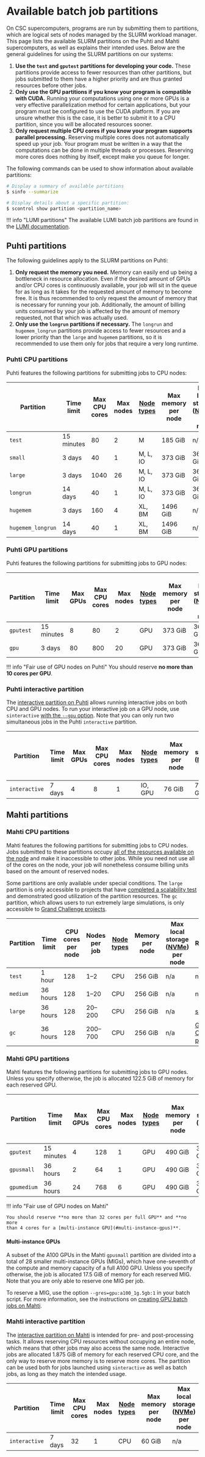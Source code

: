 # Available batch job partitions

On CSC supercomputers, programs are run by submitting them to partitions,
which are logical sets of nodes managed by the SLURM workload manager.
This page lists the available SLURM partitions on the Puhti and Mahti
supercomputers, as well as explains their intended uses. Below are the general
guidelines for using the SLURM partitions on our systems:

1. **Use the `test` and `gputest` partitions for developing your code.** These
   partitions provide access to fewer resources than other partitions, but jobs
   submitted to them have a higher priority and are thus granted resources
   before other jobs.
2. **Only use the GPU partitions if you know your program is compatible with
   CUDA.**
   Running your computations using one or more GPUs is a very effective
   parallelization method for certain applications, but your program must be
   configured to use the CUDA platform. If you are unsure whether this is the
   case, it is better to submit it to a CPU partition, since you will be
   allocated resources sooner.
3. **Only request multiple CPU cores if you know your program supports
   parallel processing.** Reserving multiple cores does not automatically
   speed up your job. Your program must be written in a way that the
   computations can be done in multiple threads or processes. Reserving more
   cores does nothing by itself, except make you queue for longer. 

The following commands can be used to show information about available
partitions:

```bash
# Display a summary of available partitions
$ sinfo --summarize

# Display details about a specific partition:
$ scontrol show partition <partition_name>
```

!!! info "LUMI partitions"
    The available LUMI batch job partitions are found in the
    [LUMI documentation].

## Puhti partitions

The following guidelines apply to the SLURM partitions on Puhti:

1. **Only request the memory you need.** Memory can easily end up being a
   bottleneck in resource allocation. Even if the desired amount of GPUs
   and/or CPU cores is continuously available, your job will sit in the queue
   for as long as it takes for the requested amount of memory to become
   free. It is thus recommended to only request the amount of memory that is
   necessary for running your job. Additionally, the amount of billing units
   consumed by your job is affected by the amount of memory requested, not
   that which was actually used.
2. **Only use the `longrun` partitions if necessary.** The `longrun` and
   `hugemem_longrun` partitions provide access to fewer resources and a
   lower priority than the `large` and `hugemem` partitions, so it is
   recommended to use them only for jobs that require a very long runtime.

### Puhti CPU partitions

Puhti features the following partitions for submitting jobs to CPU nodes:

| Partition         | Time<br>limit | Max CPU<br>cores | Max<br>nodes | [Node types](../systems-puhti.md) | Max memory<br>per node | Max local storage<br>([NVMe]) per node |
|-------------------|---------------|------------------|--------------|-----------------------------------|------------------------|----------------------------------------|
| `test`            | 15 minutes    | 80               | 2            | M                                 | 185 GiB                | n/a                                    |
| `small`           | 3 days        | 40               | 1            | M, L, IO                          | 373 GiB                | 3600 GiB                               |
| `large`           | 3 days        | 1040             | 26           | M, L, IO                          | 373 GiB                | 3600 GiB                               |
| `longrun`         | 14 days       | 40               | 1            | M, L, IO                          | 373 GiB                | 3600 GiB                               |
| `hugemem`         | 3 days        | 160              | 4            | XL, BM                            | 1496 GiB               | n/a                                    |
| `hugemem_longrun` | 14 days       | 40               | 1            | XL, BM                            | 1496 GiB               | n/a                                    |

### Puhti GPU partitions

Puhti features the following partitions for submitting jobs to GPU nodes:

| Partition | Time<br>limit | Max<br>GPUs | Max CPU<br>cores | Max<br>nodes | [Node types](../systems-puhti.md) | Max memory<br>per node | Max local storage<br>([NVMe]) per node |
|-----------|---------------|-------------|------------------|--------------|-----------------------------------|------------------------|----------------------------------------|
| `gputest` | 15 minutes    | 8           | 80               | 2            | GPU                               | 373 GiB                | 3600 GiB                               |
| `gpu`     | 3 days        | 80          | 800              | 20           | GPU                               | 373 GiB                | 3600 GiB                               |

!!! info "Fair use of GPU nodes on Puhti" 
    You should reserve **no more than 10 cores per GPU**.

### Puhti interactive partition

The [interactive partition on Puhti] allows running interactive jobs on both
CPU and GPU nodes. To run your interactive job on a GPU node, use
`sinteractive`
[with the `--gpu` option](./interactive-usage.md#sinteractive-in-puhti).
Note that you can only run two simultaneous jobs in the Puhti `interactive`
partition.

| Partition     | Time<br>limit | Max<br>GPUs | Max CPU<br>cores | Max<br>nodes | [Node types](../systems-puhti.md) | Max memory<br>per node | Max local storage<br>([NVMe]) per node |
|---------------|---------------|-------------|------------------|--------------|-----------------------------------|------------------------|----------------------------------------|
| `interactive` | 7 days        | 4           | 8                | 1            | IO, GPU                           | 76 GiB                 | 720 GiB                                |

## Mahti partitions

### Mahti CPU partitions

Mahti features the following partitions for submitting jobs to CPU nodes. Jobs
submitted to these partitions occupy
[all of the resources available on the node](../systems-mahti.md#compute-nodes)
and make it inaccessible to other jobs. While you need not use all of the
cores on the node, your job will nonetheless consume billing units based on
the amount of reserved nodes.

Some partitions are only available under special conditions. The `large`
partition is only accessible to projects that have
[completed a scalability test](../../accounts/how-to-access-mahti-large-partition.md)
and demonstrated good utilization of the partition resources. The `gc`
partition, which allows users to run extremely large simulations, is only
accessible to
[Grand Challenge projects](https://research.csc.fi/grand-challenge-proposals).

| Partition | Time<br>limit | CPU cores<br>per node | Nodes<br>per job | [Node types](../systems-mahti.md) | Memory<br>per node | Max local storage<br>([NVMe]) per node | Requirements                    |
|-----------|---------------|-----------------------|------------------|-----------------------------------|--------------------|----------------------------------------|---------------------------------|
| `test`    | 1 hour        | 128                   | 1–2              | CPU                               | 256 GiB            | n/a                                    | n/a                             |
| `medium`  | 36 hours      | 128                   | 1–20             | CPU                               | 256 GiB            | n/a                                    | n/a                             | 
| `large`   | 36 hours      | 128                   | 20–200           | CPU                               | 256 GiB            | n/a                                    | [scalability test]              |
| `gc`      | 36 hours      | 128                   | 200–700          | CPU                               | 256 GiB            | n/a                                    | [Grand Challenge project]       |

### Mahti GPU partitions

Mahti features the following partitions for submitting jobs to GPU nodes.
Unless you specify otherwise, the job is allocated 122.5 GiB of memory for
each reserved GPU.

| Partition   | Time<br>limit | Max<br>GPUs | Max CPU<br>cores | Max<br>nodes | [Node types](../systems-mahti.md) | Max memory<br>per node | Max local storage<br>([NVMe]) per node |
|-------------|---------------|-------------|------------------|--------------|-----------------------------------|------------------------|----------------------------------------|
| `gputest`   | 15 minutes    | 4           | 128              | 1            | GPU                               | 490 GiB                | 3800 GiB                               |
| `gpusmall`  | 36 hours      | 2           | 64               | 1            | GPU                               | 490 GiB                | 3800 GiB                               |
| `gpumedium` | 36 hours      | 24          | 768              | 6            | GPU                               | 490 GiB                | 3800 GiB                               |

!!! info "Fair use of GPU nodes on Mahti"

    You should reserve **no more than 32 cores per full GPU** and **no more
    than 4 cores for a [multi-instance GPU](#multi-instance-gpus)**.

#### Multi-instance GPUs

A subset of the A100 GPUs in the Mahti `gpusmall` partition are divided into a
total of 28 smaller multi-instance GPUs (MIGs), which have one-seventh of the
compute and memory capacity of a full A100 GPU. Unless you specify otherwise,
the job is allocated 17.5 GiB of memory for each reserved MIG. Note that you
are only able to reserve one MIG per job.

To reserve a MIG, use the option `--gres=gpu:a100_1g.5gb:1` in your batch
script. For more information, see the instructions on
[creating GPU batch jobs on Mahti].

### Mahti interactive partition

The [interactive partition on Mahti] is intended for pre- and post-processing
tasks. It allows reserving CPU resources without occupying an entire node,
which means that other jobs may also access the same node. Interactive jobs
are allocated 1.875 GiB of memory for each reserved CPU core, and the only way
to reserve more memory is to reserve more cores. The partition can be used
both for jobs launched using `sinteractive` as well as batch jobs, as long as
they match the intended usage.

| Partition     | Time<br>limit | Max CPU<br>cores | Max<br>nodes | [Node types](../systems-mahti.md) | Max memory<br>per node | Max local storage<br>([NVMe]) per node |
|---------------|---------------|------------------|--------------|-----------------------------------|------------------------|----------------------------------------|
| `interactive` | 7 days        | 32               | 1            | CPU                               | 60 GiB                 | n/a                                    |

<!-- Links -->
[creating GPU batch jobs on Mahti]: ./creating-job-scripts-mahti.md#gpu-batch-jobs
[Grand Challenge project]: https://research.csc.fi/grand-challenge-proposals
[interactive partition on Mahti]: ./interactive-usage.md#sinteractive-in-mahti
[interactive partition on Puhti]: ./interactive-usage.md#sinteractive-in-puhti
[LUMI documentation]: https://docs.lumi-supercomputer.eu/runjobs/scheduled-jobs/partitions/
[NVMe]: ../disk.md#compute-nodes-with-local-ssd-nvme-disks
[scalability test]: ../../accounts/how-to-access-mahti-large-partition.md
<!-- Links -->
